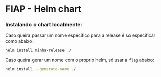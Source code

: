 # FIAP - Helm chart


### Instalando o chart localmente:


Caso queira passar um nome específico para a release é só especificar como abaixo:


```sh
helm install minha-release ./
```

Caso queira gerar um nome com o proprio helm, só usar a `flag` abaixo:

```sh
helm install --generate-name ./ 
```
